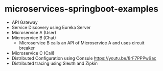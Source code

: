 # microservices-springboot-examples

   - API Gateway 
   - Service Discovery using Eureka Server 
   - Microservice A (User) 
   - Microservice B (Chat)
      - Microservice B calls an API of Microservice A and uses circuit breaker 
   - Microservice C (Call)
   - Distributed Configuration using Consule https://youtu.be/8rF7PPPw9ac
   - Distributed tracing using Sleuth and Zipkin 
    
